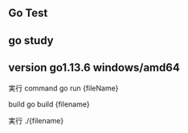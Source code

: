 ## Go Test
## go study 
## version go1.13.6 windows/amd64

実行 command 
go run {fileName}

build 
go build {filename}

実行
./{filename}
